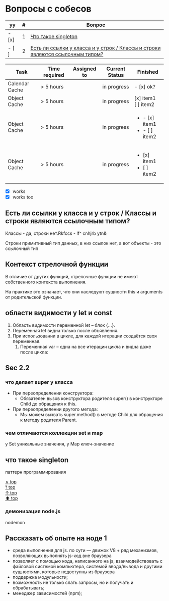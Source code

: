 # Вопросы с собесов

<a id="top"></a>

| уу | #   | Вопрос                                                                              |
| - | --- | ----------------------------------------------------------------------------------- |
| - [x] | 1   | [Что такое singleton](#1)                                                           |
| - [ ] | 2   | [Есть ли ссылки у класса и у строк / Классы и строки являются ссылочным типом?](#2) |

| Task           | Time required | Assigned to   | Current Status | Finished | 
|----------------|---------------|---------------|----------------|-----------|
| Calendar Cache | > 5 hours  |  | in progress | - [x] ok?
| Object Cache   | > 5 hours  |  | in progress | [x] item1<br/>[ ] item2
| Object Cache   | > 5 hours  |  | in progress | <ul><li>- [x] item1</li><li>- [ ] item2</li></ul>
| Object Cache   | > 5 hours  |  | in progress | <ul><li>[x] item1</li><li>[ ] item2</li></ul>


- [x] works
- [x] works too

## Есть ли ссылки у класса и у строк / Классы и строки являются ссылочным типом? <a id="2"></a>

Классы - да, строки нет.Rkfccs - lf^ cnhjrb ytn&

Строки примитивный тип данных, в них ссылок нет, а вот объекты - это ссылочный тип

## Контекст стрелочной функции

В отличие от других функций, стрелочные функции не имеют собственного контекста выполнения.

На практике это означает, что они наследуют сущности this и arguments от родительской функции.

## области видимости у let и const

1. Область видимости переменной let – блок {...}.
2. Переменная let видна только после объявления.
3. При использовании в цикле, для каждой итерации создаётся своя переменная.
    1. Переменная var – одна на все итерации цикла и видна даже после цикла:

## Sec 2.2

### что делает super у класса

- При переопределении конструктора:
  - Обязателен вызов конструктора родителя super() в конструкторе Child до обращения к this.
- При переопределении другого метода:
  - Мы можем вызвать super.method() в методе Child для обращения к методу родителя Parent.

### чем отличаются коллекции set и map

у Set уникальные значения, у Map ключ-значение

## <a id="1"></a> что такое singleton

паттерн программирования

[∧ top](#top)<br>
[⤒ top](#top)<br>
[↑ top](#top)<br>
[⬆ top](#top)<br>

### демонизация node.js

nodemon

## Рассказать об опыте на ноде 1

- среда выполнения для js. по сути — движок V8 + ряд механизмов, позволяющих выполнять js-код вне браузера
- позволяет с помощью кода, написанного на js, взаимодействовать с файловой системой компьютера, системой ввода/вывода и другими сущностями, которые недоступны из браузера
- поддержка модульности;
- возможность не только слать запросы, но и получать и обрабатывать;
- менеджер зависимостей (npm);
